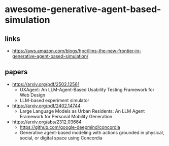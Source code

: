 # awesome-generative-agent-based-simulation

## links
* https://aws.amazon.com/blogs/hpc/llms-the-new-frontier-in-generative-agent-based-simulation/

## papers
* https://arxiv.org/pdf/2502.12561
    * UXAgent: An LLM-Agent-Based Usability Testing Framework for Web Design
    * LLM-based experiment simulator
* https://arxiv.org/pdf/2402.14744
    * Large Language Models as Urban Residents: An LLM Agent Framework for Personal Mobility Generation
* https://arxiv.org/abs/2312.03664 
    * https://github.com/google-deepmind/concordia
    * Generative agent-based modeling with actions grounded in physical, social, or digital space using Concordia